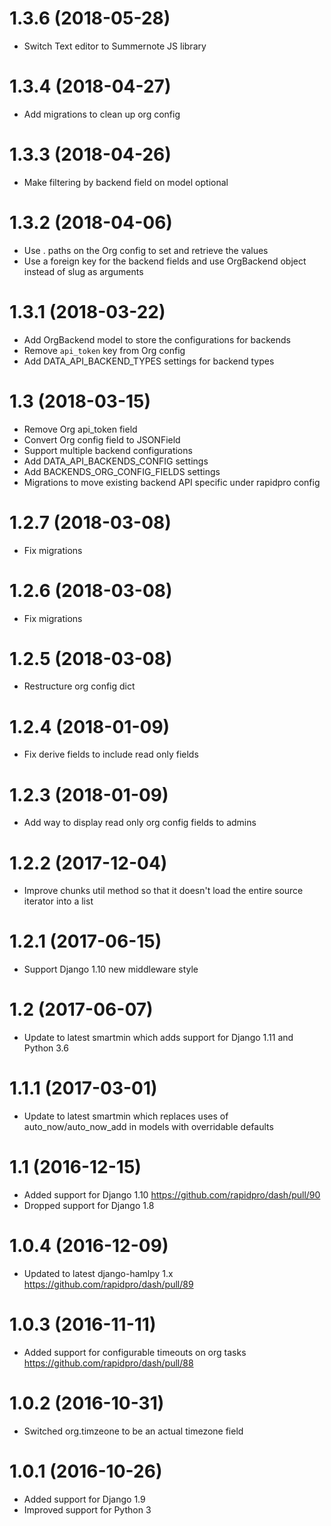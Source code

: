 1.3.6 (2018-05-28)
=================
* Switch Text editor to Summernote JS library

1.3.4 (2018-04-27)
=================
  * Add migrations to clean up org config
 
1.3.3 (2018-04-26)
=================
 * Make filtering by backend field on model optional

1.3.2 (2018-04-06)
==================
 * Use . paths on the Org config to set and retrieve the values
 * Use a foreign key for the backend fields and use OrgBackend object instead of slug as arguments

1.3.1 (2018-03-22)
==================
 * Add OrgBackend model to store the configurations for backends
 * Remove `api_token` key from Org config
 * Add DATA_API_BACKEND_TYPES settings for backend types

1.3 (2018-03-15)
==================
 * Remove Org api_token field
 * Convert Org config field to JSONField
 * Support multiple backend configurations
 * Add DATA_API_BACKENDS_CONFIG settings
 * Add BACKENDS_ORG_CONFIG_FIELDS settings
 * Migrations to move existing backend API specific under rapidpro config

1.2.7 (2018-03-08)
==================
 * Fix migrations

1.2.6 (2018-03-08)
==================
 * Fix migrations

1.2.5 (2018-03-08)
==================
 * Restructure org config dict

1.2.4 (2018-01-09)
==================
 * Fix derive fields to include read only fields

1.2.3 (2018-01-09)
==================
 * Add way to display read only org config fields to admins

1.2.2 (2017-12-04)
==================
 * Improve chunks util method so that it doesn't load the entire source iterator into a list
 
1.2.1 (2017-06-15)
==================
 * Support Django 1.10 new middleware style

1.2 (2017-06-07)
==================
 * Update to latest smartmin which adds support for Django 1.11 and Python 3.6

1.1.1 (2017-03-01)
==================
 * Update to latest smartmin which replaces uses of auto_now/auto_now_add in models with overridable defaults

1.1 (2016-12-15)
==================
 * Added support for Django 1.10 https://github.com/rapidpro/dash/pull/90
 * Dropped support for Django 1.8

1.0.4 (2016-12-09)
==================
 * Updated to latest django-hamlpy 1.x https://github.com/rapidpro/dash/pull/89
 
1.0.3 (2016-11-11)
==================
 * Added support for configurable timeouts on org tasks https://github.com/rapidpro/dash/pull/88
 
1.0.2 (2016-10-31)
==================
 * Switched org.timzeone to be an actual timezone field

1.0.1 (2016-10-26)
==================
 * Added support for Django 1.9
 * Improved support for Python 3
